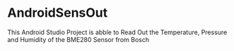 # AndroidSensOut

This Android Studio Project is abble to Read Out the Temperature, Pressure and Humidity of the BME280 Sensor from Bosch

